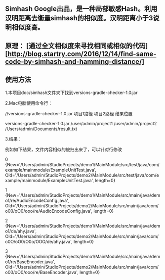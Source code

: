 
## Simhash Google出品，是一种局部敏感Hash。利用汉明距离去衡量simhash的相似度。汉明距离小于3说明相似度高。

## 原理： [通过全文相似度来寻找相同或相似的代码][http://blog.startry.com/2016/12/14/find-same-code-by-simhash-and-hamming-distance/]

## 使用方法

1.本项目doc/simhash文件夹下找到versions-gradle-checker-1.0.jar

2.Mac电脑使用命令行：

//versions-gradle-checker-1.0.jar 项目1路径 项目2路径 结果位置

versions-gradle-checker-1.0.jar /user/admin/project1 /user/admin/project2 /Users/admin/Documents/result.txt

3.结果：

例如如下结果，文件内容相似的被扫出来了，可以针对行修改

0 {New='/Users/admin/StudioProjects/demo1/MainModule/src/test/java/com/example/mainmodule/ExampleUnitTest.java',
   Old='/Users/admin/StudioProjects/demo2/MainModule/src/test/java/com/example/mainmodule/ExampleUnitTest.java', 
   length=0}
   
1 {New='/Users/admin/StudioProjects/demo1/MainModule/src/main/java/demo1/re/AudioEncodeConfig.java', 
   Old='/Users/admin/StudioProjects/demo2/MainModule/src/main/java/com/o00/oO0/ooo/re/AudioEncodeConfig.java',
   length=0}
   
2 {New='/Users/admin/StudioProjects/demo1/MainModule/src/main/java/demo1/de/ahy.java',
   Old='/Users/admin/StudioProjects/demo2/MainModule/src/main/java/com/o0O/oO0/O0o/OOO/de/ahy.java', 
   length=0}
   
3 {New='/Users/admin/StudioProjects/demo1/MainModule/src/main/java/demo1/re/BaseEncoder.java', 
   Old='/Users/admin/StudioProjects/demo2/MainModule/src/main/java/com/o00/oO0/ooo/re/BaseEncoder.java', 
   length=0}


[参考]: http://blog.startry.com/2016/12/14/find-same-code-by-simhash-and-hamming-distance/
